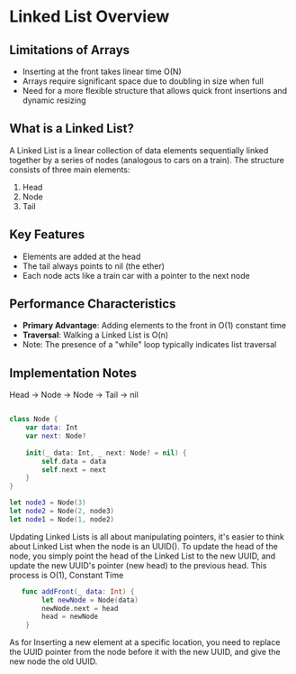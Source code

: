 # Linked List Overview

## Limitations of Arrays
- Inserting at the front takes linear time O(N)
- Arrays require significant space due to doubling in size when full
- Need for a more flexible structure that allows quick front insertions and dynamic resizing

## What is a Linked List?
A Linked List is a linear collection of data elements sequentially linked together by a series of nodes (analogous to cars on a train). The structure consists of three main elements:
1. Head 
2. Node
3. Tail

## Key Features
- Elements are added at the head
- The tail always points to nil (the ether)  
- Each node acts like a train car with a pointer to the next node

## Performance Characteristics
- **Primary Advantage**: Adding elements to the front in O(1) constant time
- **Traversal**: Walking a Linked List is O(n)
 - Note: The presence of a "while" loop typically indicates list traversal

## Implementation Notes
Head → Node → Node → Tail → nil

``` swift

class Node {
    var data: Int
    var next: Node?
    
    init(_ data: Int, _ next: Node? = nil) {
        self.data = data
        self.next = next
    }
}

let node3 = Node(3)
let node2 = Node(2, node3)
let node1 = Node(1, node2)

```

Updating Linked Lists is all about manipulating pointers, it's easier to think about Linked List when the node is an UUID(). To update the head of the node, you simply point the head of the Linked List to the new UUID, and update the new UUID's pointer (new head) to the previous head. This process is O(1), Constant Time

``` swift
   func addFront(_ data: Int) {
        let newNode = Node(data)
        newNode.next = head
        head = newNode
    }
```
As for Inserting a new element at a specific location, you need to replace the UUID pointer from the node before it with the new UUID, and give the new node the old UUID.
